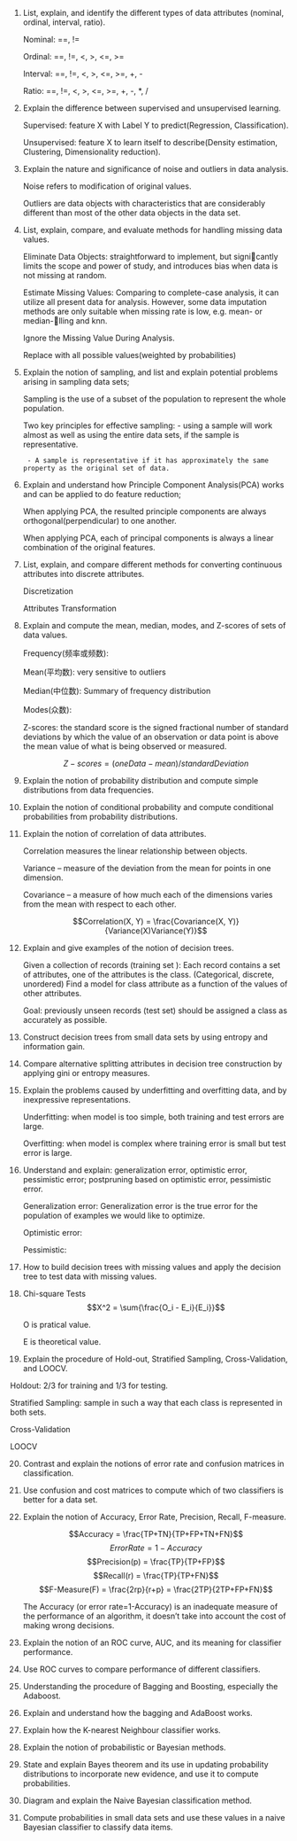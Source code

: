 1. List, explain, and identify the different types of data attributes (nominal, ordinal, interval, ratio).

    Nominal: ==, !=

    Ordinal: ==, !=, <, >, <=, >=

    Interval: ==, !=, <, >, <=, >=, +, -

    Ratio: ==, !=, <, >, <=, >=, +, -, *, /

2. Explain the difference between supervised and unsupervised learning.

    Supervised: feature X with Label Y to predict(Regression, Classification).

    Unsupervised: feature X to learn itself to describe(Density estimation, Clustering, Dimensionality reduction).

3. Explain the nature and significance of noise and outliers in data analysis.

    Noise refers to modification of original values.

    Outliers are data objects with characteristics that are considerably different than most of the other data objects in the data set.

4. List, explain, compare, and evaluate methods for handling missing data values.

    Eliminate Data Objects: straightforward to implement, but signicantly limits the scope and power of study, and introduces bias when data is not missing at random.

    Estimate Missing Values: Comparing to complete-case analysis, it can utilize all present data for analysis. However, some data imputation methods are only suitable when missing rate is low, e.g. mean- or median-lling and knn.

    Ignore the Missing Value During Analysis.

    Replace with all possible values(weighted by probabilities)

5. Explain the notion of sampling, and list and explain potential problems arising in sampling data sets;

    Sampling is the use of a subset of the population to represent the whole population.
    
    Two key principles for effective sampling:
        - using a sample will work almost as well as using the entire data sets, if the sample is representative.
        
        - A sample is representative if it has approximately the same property as the original set of data.

6. Explain and understand how Principle Component Analysis(PCA) works and can be applied to do feature reduction;

    When applying PCA, the resulted principle components are always orthogonal(perpendicular) to one another.

    When applying PCA, each of principal components is always a linear combination of the original features.

7. List, explain, and compare different methods for converting continuous attributes into discrete attributes.

    Discretization
    
    Attributes Transformation

8. Explain and compute the mean, median, modes, and Z-scores of sets of data values.

    Frequency(频率或频数): 

    Mean(平均数): very sensitive to outliers

    Median(中位数): Summary of frequency distribution

    Modes(众数):

    Z-scores: the standard score is the signed fractional number of standard deviations by which the value of an observation or data point is above the mean value of what is being observed or measured.

    $$Z-scores = (oneData - mean) / standardDeviation$$

9. Explain the notion of probability distribution and compute simple distributions from data frequencies.

10. Explain the notion of conditional probability and compute conditional probabilities from probability distributions.

11. Explain the notion of correlation of data attributes.

    Correlation measures the linear relationship between objects.

    Variance – measure of the deviation from the mean for points in one dimension.

    Covariance – a measure of how much each of the dimensions varies from the mean with respect to each other.

    $$Correlation(X, Y) = \frac{Covariance(X, Y)}{Variance(X)Variance(Y)}$$

12. Explain and give examples of the notion of decision trees.

    Given a collection of records (training set ): Each record contains a set of attributes, one of the attributes is the class. (Categorical, discrete, unordered) Find a model for class attribute as a function of the values of other attributes.

    Goal: previously unseen records (test set) should be assigned a class as accurately as possible.

13. Construct decision trees from small data sets by using entropy and information gain.

14. Compare alternative splitting attributes in decision tree construction by applying gini or entropy measures.

15. Explain the problems caused by underfitting and overfitting data, and by inexpressive representations.

    Underfitting: when model is too simple, both training and test errors are large.

    Overfitting: when model is complex where training error is small but test error is large.

16. Understand and explain: generalization error, optimistic error, pessimistic error; postpruning based on optimistic error, pessimistic error.

    Generalization error: Generalization error is the true error for the population of examples we would like to optimize.
    
    Optimistic error:
    
    Pessimistic:

17. How to build decision trees with missing values and apply the decision tree to test data with missing values.

18. Chi-square Tests
    $$X^2 = \sum{\frac{O_i - E_i}{E_i}}$$
    
    O is pratical value.
    
    E is theoretical value.

19. Explain the procedure of Hold-out, Stratified Sampling, Cross-Validation, and LOOCV.

Holdout: 2/3 for training and 1/3 for testing.

Stratified Sampling: sample in such a way that each class is represented in both sets.

Cross-Validation

LOOCV

20. Contrast and explain the notions of error rate and confusion matrices in classification.

21. Use confusion and cost matrices to compute which of two classifiers is better for a data set.

22. Explain the notion of Accuracy, Error Rate, Precision, Recall, F-measure.

    $$Accuracy = \frac{TP+TN}{TP+FP+TN+FN}$$
    $$Error Rate = 1 - Accuracy$$
    $$Precision(p) = \frac{TP}{TP+FP}$$
    $$Recall(r) = \frac{TP}{TP+FN}$$
    $$F-Measure(F) = \frac{2rp}{r+p} = \frac{2TP}{2TP+FP+FN}$$

    The Accuracy (or error rate=1-Accuracy) is an inadequate measure of the performance of an algorithm, it doesn’t take into account the cost of making wrong decisions.

23. Explain the notion of an ROC curve, AUC, and its meaning for classifier performance.

24. Use ROC curves to compare performance of different classifiers.

25. Understanding the procedure of Bagging and Boosting, especially the Adaboost.

26. Explain and understand how the bagging and AdaBoost works.

27. Explain how the K-nearest Neighbour classifier works.

28. Explain the notion of probabilistic or Bayesian methods.

29. State and explain Bayes theorem and its use in updating probability distributions to
incorporate new evidence, and use it to compute probabilities.

30. Diagram and explain the Naive Bayesian classification method.

31. Compute probabilities in small data sets and use these values in a naive Bayesian
classifier to classify data items.